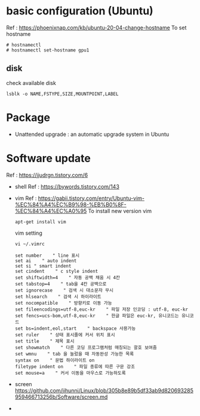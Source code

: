 # basic configuration (Ubuntu)
Ref : https://phoenixnap.com/kb/ubuntu-20-04-change-hostname
To set hostname 
```
# hostnamectl
# hostnamectl set-hostname gpu1
```

## disk
check available disk
```
lsblk -o NAME,FSTYPE,SIZE,MOUNTPOINT,LABEL
```
# Package
- Unattended upgrade : an automatic upgrade system in Ubuntu

# Software update
Ref : https://jjudrgn.tistory.com/6
- shell 
  Ref : https://bywords.tistory.com/143
- vim
  Ref : https://gabii.tistory.com/entry/Ubuntu-vim-%EC%84%A4%EC%B9%98-%EB%B0%8F-%EC%84%A4%EC%A0%95
  To install new version vim
  ```
  apt-get install vim
  ```
  vim setting
  ```
  vi ~/.vimrc
  ```
  ```
  set number    " line 표시
  set ai    " auto indent
  set si " smart indent
  set cindent    " c style indent
  set shiftwidth=4    " 자동 공백 채움 시 4칸
  set tabstop=4    " tab을 4칸 공백으로
  set ignorecase    " 검색 시 대소문자 무시
  set hlsearch    " 검색 시 하이라이트
  set nocompatible    " 방향키로 이동 가능
  set fileencodings=utf-8,euc-kr    " 파일 저장 인코딩 : utf-8, euc-kr
  set fencs=ucs-bom,utf-8,euc-kr    " 한글 파일은 euc-kr, 유니코드는 유니코드
  set bs=indent,eol,start    " backspace 사용가능
  set ruler    " 상태 표시줄에 커서 위치 표시
  set title    " 제목 표시
  set showmatch    " 다른 코딩 프로그램처럼 매칭되는 괄호 보여줌
  set wmnu    " tab 을 눌렀을 때 자동완성 가능한 목록
  syntax on    " 문법 하이라이트 on
  filetype indent on    " 파일 종류에 따른 구문 강조
  set mouse=a    " 커서 이동을 마우스로 가능하도록
  ```
  
- screen
  https://github.com/jihunni/Linux/blob/305b8e89b5df33ab9d820693285959466713256b/Software/screen.md
- 
